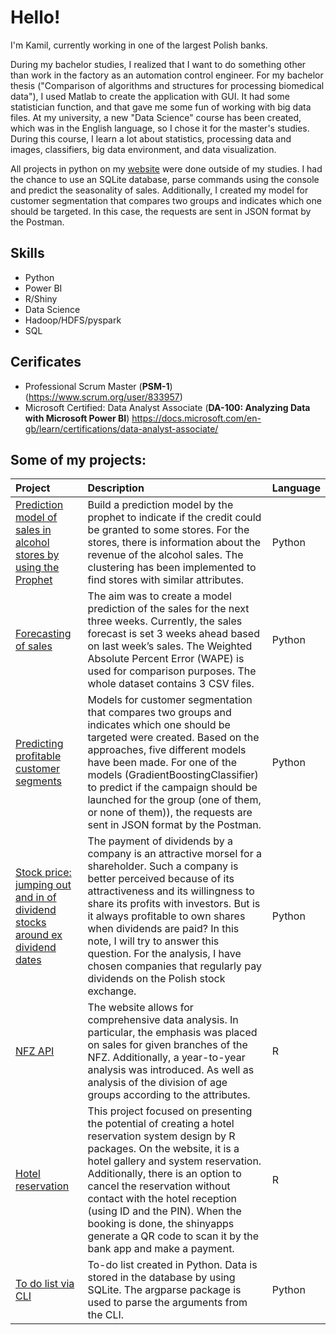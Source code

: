 # Hello!
I'm Kamil, currently working in one of the largest Polish banks. 

During my bachelor studies, I realized that I want to do something other than work in the factory as an automation control engineer. For my bachelor thesis ("Comparison of algorithms and structures for processing biomedical data"), I used Matlab to create the application with GUI. It had some statistician function, and that gave me some fun of working with big data files. At my university, a new "Data Science" course has been created, which was in the English language, so I chose it for the master's studies. During this course, I learn a lot about statistics, processing data and images, classifiers, big data environment, and data visualization.

All projects in python on my [website](https://kamilkandzia.github.io/) were done outside of my studies. I had the chance to use an SQLite database, parse commands using the console and predict the seasonality of sales. Additionally, I created my model for customer segmentation that compares two groups and indicates which one should be targeted. In this case, the requests are sent in JSON format by the Postman.

## Skills
* Python
* Power BI
* R/Shiny
* Data Science
* Hadoop/HDFS/pyspark
* SQL

## Cerificates
* Professional Scrum Master (**PSM-1**) (https://www.scrum.org/user/833957)
* Microsoft Certified: Data Analyst Associate (**DA-100: Analyzing Data with Microsoft Power BI**) https://docs.microsoft.com/en-gb/learn/certifications/data-analyst-associate/

## Some of my projects:

|Project|Description|Language|
|:---|:---|:---|
|[Prediction model of sales in alcohol stores by using the Prophet](https://kamilkandzia.github.io/prophet/)|Build a prediction model by the prophet to indicate if the credit could be granted to some stores. For the stores, there is information about the revenue of the alcohol sales. The clustering has been implemented to find stores with similar attributes.|Python|
|[Forecasting of sales](https://kamilkandzia.github.io/forecasting/)|The aim was to create a model prediction of the sales for the next three weeks. Currently, the sales forecast is set 3 weeks ahead based on last week’s sales. The Weighted Absolute Percent Error (WAPE) is used for comparison purposes. The whole dataset contains 3 CSV files.|Python|
|[Predicting profitable customer segments](https://kamilkandzia.github.io/customer_segments/)|Models for customer segmentation that compares two groups and indicates which one should be targeted were created. Based on the approaches, five different models have been made. For one of the models (GradientBoostingClassifier) to predict if the campaign should be launched for the group (one of them, or none of them)), the requests are sent in JSON format by the Postman.|Python|
|[Stock price: jumping out and in of dividend stocks around ex dividend dates](https://kamilkandzia.github.io/stock/)|The payment of dividends by a company is an attractive morsel for a shareholder. Such a company is better perceived because of its attractiveness and its willingness to share its profits with investors. But is it always profitable to own shares when dividends are paid? In this note, I will try to answer this question. For the analysis, I have chosen companies that regularly pay dividends on the Polish stock exchange.|Python|
|[NFZ API](https://kamilkandzia.github.io/nfz_api/)| The website allows for comprehensive data analysis. In particular, the emphasis was placed on sales for given branches of the NFZ. Additionally, a year-to-year analysis was introduced. As well as analysis of the division of age groups according to the attributes.|R|
|[Hotel reservation](https://kamilkandzia.github.io/hotel/)| This project focused on presenting the potential of creating a hotel reservation system design by R packages. On the website, it is a hotel gallery and system reservation. Additionally, there is an option to cancel the reservation without contact with the hotel reception (using ID and the PIN). When the booking is done, the shinyapps generate a QR code to scan it by the bank app and make a payment.|R|
|[To do list via CLI](https://kamilkandzia.github.io/todolist/)|To-do list created in Python. Data is stored in the database by using SQLite. The argparse package is used to parse the arguments from the CLI.|Python|
